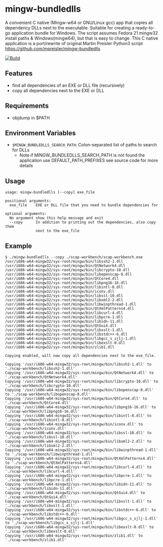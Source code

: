 # mingw-bundledlls

A convenient C native (Mingw-w64 or GNU/Linux gcc) app that copies all dependency DLLs next to the executable. Suitable for creating a ready-to-go application bundle for Windows. The script assumes Fedora 21 mingw32 install paths & Windows(mingw64), but that is easy to change.
This C native application is a port/rewrite of original Martin Preisler Python3 script https://github.com/mpreisler/mingw-bundledlls

[![Build](https://github.com/bvernoux/mingw-bundledlls/actions/workflows/Build.yml/badge.svg)](https://github.com/bvernoux/mingw-bundledlls/actions/workflows/Build.yml)

## Features
  - find all dependencies of an EXE or DLL file (recursively)
  - copy all dependencies next to the EXE or DLL

## Requirements
  - objdump in $PATH

## Environment Variables
  - `$MINGW_BUNDLEDLLS_SEARCH_PATH`: Colon-separated list of paths to search for DLLs
     - Note if MINGW_BUNDLEDLLS_SEARCH_PATH is not found the application use DEFAULT_PATH_PREFIXES see source code for more details

## Usage

```
usage: mingw-bundledlls [--copy] exe_file

positional arguments:
  exe_file    EXE or DLL file that you need to bundle dependencies for

optional arguments:
  No argument show this help message and exit
  --copy      In addition to printing out the dependencies, also copy them
              next to the exe_file
```

## Example
```
$ ./mingw-bundledlls --copy ./scap-workbench/scap-workbench.exe 
/usr/i686-w64-mingw32/sys-root/mingw/bin/libssh2-1.dll
/usr/i686-w64-mingw32/sys-root/mingw/bin/QtNetwork4.dll
/usr/i686-w64-mingw32/sys-root/mingw/bin/libcrypto-10.dll
/usr/i686-w64-mingw32/sys-root/mingw/bin/libopenscap-8.dll
/usr/i686-w64-mingw32/sys-root/mingw/bin/QtCore4.dll
/usr/i686-w64-mingw32/sys-root/mingw/bin/libpng16-16.dll
/usr/i686-w64-mingw32/sys-root/mingw/bin/libintl-8.dll
/usr/i686-w64-mingw32/sys-root/mingw/bin/iconv.dll
/usr/i686-w64-mingw32/sys-root/mingw/bin/libssl-10.dll
/usr/i686-w64-mingw32/sys-root/mingw/bin/libxml2-2.dll
/usr/i686-w64-mingw32/sys-root/mingw/bin/libwinpthread-1.dll
/usr/i686-w64-mingw32/sys-root/mingw/bin/QtXmlPatterns4.dll
/usr/i686-w64-mingw32/sys-root/mingw/bin/libcurl-4.dll
/usr/i686-w64-mingw32/sys-root/mingw/bin/libpcre-1.dll
/usr/i686-w64-mingw32/sys-root/mingw/bin/libidn-11.dll
/usr/i686-w64-mingw32/sys-root/mingw/bin/QtGui4.dll
/usr/i686-w64-mingw32/sys-root/mingw/bin/libxslt-1.dll
/usr/i686-w64-mingw32/sys-root/mingw/bin/libstdc++-6.dll
/usr/i686-w64-mingw32/sys-root/mingw/bin/libgcc_s_sjlj-1.dll
/usr/i686-w64-mingw32/sys-root/mingw/bin/libexslt-0.dll
/usr/i686-w64-mingw32/sys-root/mingw/bin/zlib1.dll

Copying enabled, will now copy all dependencies next to the exe_file.

Copying '/usr/i686-w64-mingw32/sys-root/mingw/bin/libssh2-1.dll' to './scap-workbench/libssh2-1.dll'
Copying '/usr/i686-w64-mingw32/sys-root/mingw/bin/QtNetwork4.dll' to './scap-workbench/QtNetwork4.dll'
Copying '/usr/i686-w64-mingw32/sys-root/mingw/bin/libcrypto-10.dll' to './scap-workbench/libcrypto-10.dll'
Copying '/usr/i686-w64-mingw32/sys-root/mingw/bin/libopenscap-8.dll' to './scap-workbench/libopenscap-8.dll'
Copying '/usr/i686-w64-mingw32/sys-root/mingw/bin/QtCore4.dll' to './scap-workbench/QtCore4.dll'
Copying '/usr/i686-w64-mingw32/sys-root/mingw/bin/libpng16-16.dll' to './scap-workbench/libpng16-16.dll'
Copying '/usr/i686-w64-mingw32/sys-root/mingw/bin/libintl-8.dll' to './scap-workbench/libintl-8.dll'
Copying '/usr/i686-w64-mingw32/sys-root/mingw/bin/iconv.dll' to './scap-workbench/iconv.dll'
Copying '/usr/i686-w64-mingw32/sys-root/mingw/bin/libssl-10.dll' to './scap-workbench/libssl-10.dll'
Copying '/usr/i686-w64-mingw32/sys-root/mingw/bin/libxml2-2.dll' to './scap-workbench/libxml2-2.dll'
Copying '/usr/i686-w64-mingw32/sys-root/mingw/bin/libwinpthread-1.dll' to './scap-workbench/libwinpthread-1.dll'
Copying '/usr/i686-w64-mingw32/sys-root/mingw/bin/QtXmlPatterns4.dll' to './scap-workbench/QtXmlPatterns4.dll'
Copying '/usr/i686-w64-mingw32/sys-root/mingw/bin/libcurl-4.dll' to './scap-workbench/libcurl-4.dll'
Copying '/usr/i686-w64-mingw32/sys-root/mingw/bin/libpcre-1.dll' to './scap-workbench/libpcre-1.dll'
Copying '/usr/i686-w64-mingw32/sys-root/mingw/bin/libidn-11.dll' to './scap-workbench/libidn-11.dll'
Copying '/usr/i686-w64-mingw32/sys-root/mingw/bin/QtGui4.dll' to './scap-workbench/QtGui4.dll'
Copying '/usr/i686-w64-mingw32/sys-root/mingw/bin/libxslt-1.dll' to './scap-workbench/libxslt-1.dll'
Copying '/usr/i686-w64-mingw32/sys-root/mingw/bin/libstdc++-6.dll' to './scap-workbench/libstdc++-6.dll'
Copying '/usr/i686-w64-mingw32/sys-root/mingw/bin/libgcc_s_sjlj-1.dll' to './scap-workbench/libgcc_s_sjlj-1.dll'
Copying '/usr/i686-w64-mingw32/sys-root/mingw/bin/libexslt-0.dll' to './scap-workbench/libexslt-0.dll'
Copying '/usr/i686-w64-mingw32/sys-root/mingw/bin/zlib1.dll' to './scap-workbench/zlib1.dll'
```
